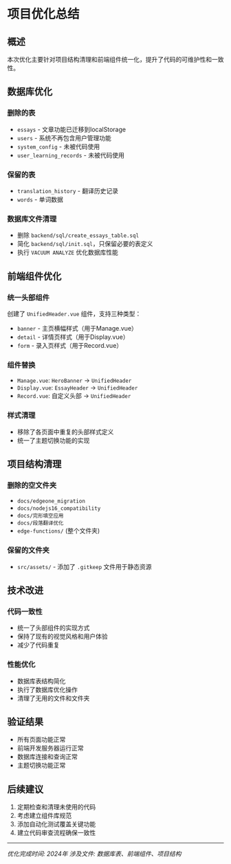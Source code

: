 # 项目优化总结

## 概述
本次优化主要针对项目结构清理和前端组件统一化，提升了代码的可维护性和一致性。

## 数据库优化

### 删除的表
- `essays` - 文章功能已迁移到localStorage
- `users` - 系统不再包含用户管理功能
- `system_config` - 未被代码使用
- `user_learning_records` - 未被代码使用

### 保留的表
- `translation_history` - 翻译历史记录
- `words` - 单词数据

### 数据库文件清理
- 删除 `backend/sql/create_essays_table.sql`
- 简化 `backend/sql/init.sql`，只保留必要的表定义
- 执行 `VACUUM ANALYZE` 优化数据库性能

## 前端组件优化

### 统一头部组件
创建了 `UnifiedHeader.vue` 组件，支持三种类型：
- `banner` - 主页横幅样式（用于Manage.vue）
- `detail` - 详情页样式（用于Display.vue）
- `form` - 录入页样式（用于Record.vue）

### 组件替换
- `Manage.vue`: `HeroBanner` → `UnifiedHeader`
- `Display.vue`: `EssayHeader` → `UnifiedHeader`
- `Record.vue`: 自定义头部 → `UnifiedHeader`

### 样式清理
- 移除了各页面中重复的头部样式定义
- 统一了主题切换功能的实现

## 项目结构清理

### 删除的空文件夹
- `docs/edgeone_migration`
- `docs/nodejs16_compatibility`
- `docs/完形填空应用`
- `docs/段落翻译优化`
- `edge-functions/` (整个文件夹)

### 保留的文件夹
- `src/assets/` - 添加了 `.gitkeep` 文件用于静态资源

## 技术改进

### 代码一致性
- 统一了头部组件的实现方式
- 保持了现有的视觉风格和用户体验
- 减少了代码重复

### 性能优化
- 数据库表结构简化
- 执行了数据库优化操作
- 清理了无用的文件和文件夹

## 验证结果
- 所有页面功能正常
- 前端开发服务器运行正常
- 数据库连接和查询正常
- 主题切换功能正常

## 后续建议
1. 定期检查和清理未使用的代码
2. 考虑建立组件库规范
3. 添加自动化测试覆盖关键功能
4. 建立代码审查流程确保一致性

---
*优化完成时间: 2024年*
*涉及文件: 数据库表、前端组件、项目结构*